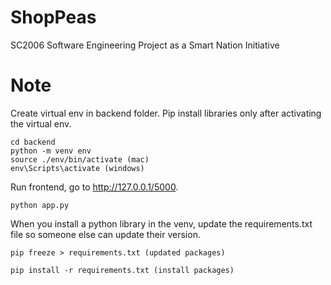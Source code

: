 # ShopPeas
SC2006 Software Engineering Project as a Smart Nation Initiative

# Note

Create virtual env in backend folder. Pip install libraries only after activating the virtual env.

    cd backend
    python -m venv env
    source ./env/bin/activate (mac)
    env\Scripts\activate (windows)

Run frontend, go to http://127.0.0.1/5000.

    python app.py

When you install a python library in the venv, update the requirements.txt file so someone else can update their version.

    pip freeze > requirements.txt (updated packages)

    pip install -r requirements.txt (install packages)